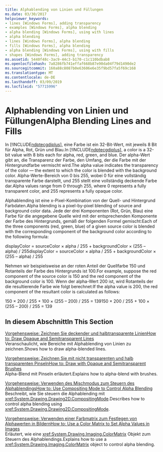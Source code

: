```yaml
---
title: Alphablending von Linien und Füllungen
ms.date: 03/30/2017
helpviewer_keywords:
- lines [Windows Forms], adding transparency
- examples [Windows Forms], alpha blending
- alpha blending [Windows Forms], using with lines
- alpha blending
- lines [Windows Forms], alpha blending
- fills [Windows Forms], alpha blending
- alpha blending [Windows Forms], using with fills
- shapes [Windows Forms], adding transparency
ms.assetid: 5440f48c-3ac9-44c3-b170-c1c110bdbab8
ms.openlocfilehash: 7a8286fb741effaf668b87e90da04f79d1490de2
ms.sourcegitcommit: 160a88c8087b0e63606e6e35f9bd57fa5f69c168
ms.translationtype: MT
ms.contentlocale: de-DE
ms.lasthandoff: 03/09/2019
ms.locfileid: "57715996"
---
```

# <a name="alpha-blending-lines-and-fills"></a><span data-ttu-id="cbd97-102">Alphablending von Linien und Füllungen</span><span class="sxs-lookup"><span data-stu-id="cbd97-102">Alpha Blending Lines and Fills</span></span>
<span data-ttu-id="cbd97-103">In [!INCLUDE[ndptecgdiplus](../../../../includes/ndptecgdiplus-md.md)], eine Farbe ist ein 32-Bit-Wert, mit jeweils 8 Bit für Alpha, Rot, Grün und Blau.</span><span class="sxs-lookup"><span data-stu-id="cbd97-103">In [!INCLUDE[ndptecgdiplus](../../../../includes/ndptecgdiplus-md.md)], a color is a 32-bit value with 8 bits each for alpha, red, green, and blue.</span></span> <span data-ttu-id="cbd97-104">Der alpha-Wert gibt an, die Transparenz der Farbe, den Umfang, der die Farbe mit der Hintergrundfarbe vermischt wird.</span><span class="sxs-lookup"><span data-stu-id="cbd97-104">The alpha value indicates the transparency of the color — the extent to which the color is blended with the background color.</span></span> <span data-ttu-id="cbd97-105">Alpha-Werte-Bereich von 0 bis 255, wobei 0 für eine vollständig transparente Farbe darstellt, und 255 stellt eine vollständig deckende Farbe dar.</span><span class="sxs-lookup"><span data-stu-id="cbd97-105">Alpha values range from 0 through 255, where 0 represents a fully transparent color, and 255 represents a fully opaque color.</span></span>  
  
 <span data-ttu-id="cbd97-106">Alphablending ist eine x-Pixel-Kombination von der Quell- und Hintergrund Farbdaten.</span><span class="sxs-lookup"><span data-stu-id="cbd97-106">Alpha blending is a pixel-by-pixel blending of source and background color data.</span></span> <span data-ttu-id="cbd97-107">Jede der drei Komponenten (Rot, Grün, Blau) eine Farbe für die angegebene Quelle wird mit der entsprechenden Komponente der Farbe des Hintergrunds, gemäß der folgenden Formel gemischt:</span><span class="sxs-lookup"><span data-stu-id="cbd97-107">Each of the three components (red, green, blue) of a given source color is blended with the corresponding component of the background color according to the following formula:</span></span>  
  
 <span data-ttu-id="cbd97-108">displayColor = sourceColor × alpha / 255 + backgroundColor × (255 – alpha) / 255</span><span class="sxs-lookup"><span data-stu-id="cbd97-108">displayColor = sourceColor × alpha / 255 + backgroundColor × (255 – alpha) / 255</span></span>  
  
 <span data-ttu-id="cbd97-109">Nehmen wir beispielsweise an der roten Anteil der Quellfarbe 150 und Rotanteils der Farbe des Hintergrunds ist 100.</span><span class="sxs-lookup"><span data-stu-id="cbd97-109">For example, suppose the red component of the source color is 150 and the red component of the background color is 100.</span></span> <span data-ttu-id="cbd97-110">Wenn der alpha-Wert 200 ist, wird Rotanteils der die resultierende Farbe wie folgt berechnet:</span><span class="sxs-lookup"><span data-stu-id="cbd97-110">If the alpha value is 200, the red component of the resultant color is calculated as follows:</span></span>  
  
 <span data-ttu-id="cbd97-111">150 × 200 / 255 + 100 × (255 – 200) / 255 = 139</span><span class="sxs-lookup"><span data-stu-id="cbd97-111">150 × 200 / 255 + 100 × (255 – 200) / 255 = 139</span></span>  
  
## <a name="in-this-section"></a><span data-ttu-id="cbd97-112">In diesem Abschnitt</span><span class="sxs-lookup"><span data-stu-id="cbd97-112">In This Section</span></span>  
 [<span data-ttu-id="cbd97-113">Vorgehensweise: Zeichnen Sie deckender und halbtransparente Linien</span><span class="sxs-lookup"><span data-stu-id="cbd97-113">How to: Draw Opaque and Semitransparent Lines</span></span>](how-to-draw-opaque-and-semitransparent-lines.md)  
 <span data-ttu-id="cbd97-114">Veranschaulicht, wie Bereiche mit Alphablending von Linien zu zeichnen.</span><span class="sxs-lookup"><span data-stu-id="cbd97-114">Shows how to draw alpha-blended lines.</span></span>  
  
 [<span data-ttu-id="cbd97-115">Vorgehensweise: Zeichnen Sie mit nicht transparenten und halb transparenten Pinseln</span><span class="sxs-lookup"><span data-stu-id="cbd97-115">How to: Draw with Opaque and Semitransparent Brushes</span></span>](how-to-draw-with-opaque-and-semitransparent-brushes.md)  
 <span data-ttu-id="cbd97-116">Alpha-Blend mit Pinseln erläutert.</span><span class="sxs-lookup"><span data-stu-id="cbd97-116">Explains how to alpha-blend with brushes.</span></span>  
  
 [<span data-ttu-id="cbd97-117">Vorgehensweise: Verwenden des Mischmodus zum Steuern des Alphablendings</span><span class="sxs-lookup"><span data-stu-id="cbd97-117">How to: Use Compositing Mode to Control Alpha Blending</span></span>](how-to-use-compositing-mode-to-control-alpha-blending.md)  
 <span data-ttu-id="cbd97-118">Beschreibt, wie Sie steuern die Alphablending mit <xref:System.Drawing.Drawing2D.CompositingMode>.</span><span class="sxs-lookup"><span data-stu-id="cbd97-118">Describes how to control alpha blending using <xref:System.Drawing.Drawing2D.CompositingMode>.</span></span>  
  
 [<span data-ttu-id="cbd97-119">Vorgehensweise: Verwenden einer Farbmatrix zum Festlegen von Alphawerten in Bildern</span><span class="sxs-lookup"><span data-stu-id="cbd97-119">How to: Use a Color Matrix to Set Alpha Values in Images</span></span>](how-to-use-a-color-matrix-to-set-alpha-values-in-images.md)  
 <span data-ttu-id="cbd97-120">Erläutert, wie eine <xref:System.Drawing.Imaging.ColorMatrix> Objekt zum Steuern des Alphablendings.</span><span class="sxs-lookup"><span data-stu-id="cbd97-120">Explains how to use a <xref:System.Drawing.Imaging.ColorMatrix> object to control alpha blending.</span></span>
